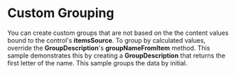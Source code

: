 Custom Grouping
================

You can create custom groups that are not based on the the content values bound to the control's __itemsSource__. To group by calculated values, override the **GroupDescription**'s **groupNameFromItem** method. This sample demonstrates this by creating a **GroupDescription** that returns the first letter of the name. This sample groups the data by initial.
